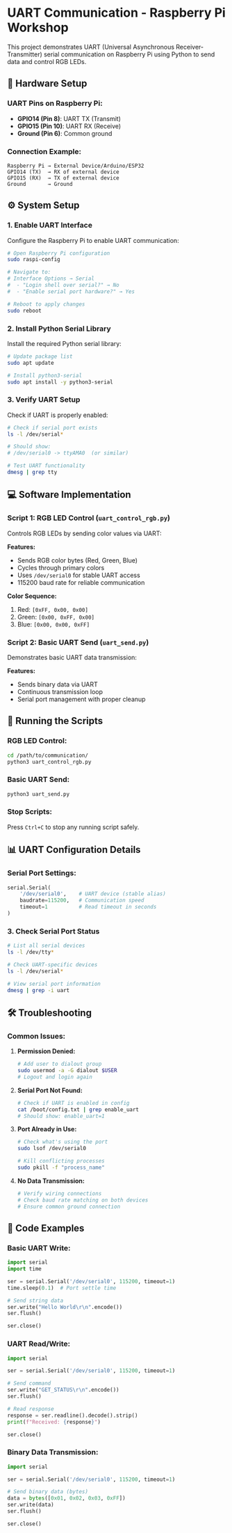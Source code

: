# UART Communication - Raspberry Pi Workshop

This project demonstrates UART (Universal Asynchronous Receiver-Transmitter) serial communication on Raspberry Pi using Python to send data and control RGB LEDs.

## 🔧 Hardware Setup

### UART Pins on Raspberry Pi:
- **GPIO14 (Pin 8)**: UART TX (Transmit)
- **GPIO15 (Pin 10)**: UART RX (Receive)
- **Ground (Pin 6)**: Common ground

### Connection Example:
```
Raspberry Pi → External Device/Arduino/ESP32
GPIO14 (TX)  → RX of external device
GPIO15 (RX)  → TX of external device
Ground       → Ground
```

## ⚙️ System Setup

### 1. Enable UART Interface

Configure the Raspberry Pi to enable UART communication:

```bash
# Open Raspberry Pi configuration
sudo raspi-config

# Navigate to:
# Interface Options → Serial
#  - "Login shell over serial?" → No
#  - "Enable serial port hardware?" → Yes

# Reboot to apply changes
sudo reboot
```

### 2. Install Python Serial Library

Install the required Python serial library:

```bash
# Update package list
sudo apt update

# Install python3-serial
sudo apt install -y python3-serial
```

### 3. Verify UART Setup

Check if UART is properly enabled:

```bash
# Check if serial port exists
ls -l /dev/serial*

# Should show:
# /dev/serial0 -> ttyAMA0  (or similar)

# Test UART functionality
dmesg | grep tty
```

## 💻 Software Implementation

### Script 1: RGB LED Control (`uart_control_rgb.py`)

Controls RGB LEDs by sending color values via UART:

**Features:**
- Sends RGB color bytes (Red, Green, Blue)
- Cycles through primary colors
- Uses `/dev/serial0` for stable UART access
- 115200 baud rate for reliable communication

**Color Sequence:**
1. Red: `[0xFF, 0x00, 0x00]`
2. Green: `[0x00, 0xFF, 0x00]`  
3. Blue: `[0x00, 0x00, 0xFF]`

### Script 2: Basic UART Send (`uart_send.py`)

Demonstrates basic UART data transmission:

**Features:**
- Sends binary data via UART
- Continuous transmission loop
- Serial port management with proper cleanup

## 🚀 Running the Scripts

### RGB LED Control:
```bash
cd /path/to/communication/
python3 uart_control_rgb.py
```

### Basic UART Send:
```bash
python3 uart_send.py
```

### Stop Scripts:
Press `Ctrl+C` to stop any running script safely.

## 📊 UART Configuration Details

### Serial Port Settings:
```python
serial.Serial(
    '/dev/serial0',    # UART device (stable alias)
    baudrate=115200,   # Communication speed
    timeout=1          # Read timeout in seconds
)
```

### 3. Check Serial Port Status

```bash
# List all serial devices
ls -l /dev/tty*

# Check UART-specific devices
ls -l /dev/serial*

# View serial port information
dmesg | grep -i uart
```

## 🛠️ Troubleshooting

### Common Issues:

1. **Permission Denied:**
   ```bash
   # Add user to dialout group
   sudo usermod -a -G dialout $USER
   # Logout and login again
   ```

2. **Serial Port Not Found:**
   ```bash
   # Check if UART is enabled in config
   cat /boot/config.txt | grep enable_uart
   # Should show: enable_uart=1
   ```

3. **Port Already in Use:**
   ```bash
   # Check what's using the port
   sudo lsof /dev/serial0
   
   # Kill conflicting processes
   sudo pkill -f "process_name"
   ```

4. **No Data Transmission:**
   ```bash
   # Verify wiring connections
   # Check baud rate matching on both devices
   # Ensure common ground connection
   ```

## 📝 Code Examples

### Basic UART Write:
```python
import serial
import time

ser = serial.Serial('/dev/serial0', 115200, timeout=1)
time.sleep(0.1)  # Port settle time

# Send string data
ser.write("Hello World\r\n".encode())
ser.flush()

ser.close()
```

### UART Read/Write:
```python
import serial

ser = serial.Serial('/dev/serial0', 115200, timeout=1)

# Send command
ser.write("GET_STATUS\r\n".encode())
ser.flush()

# Read response
response = ser.readline().decode().strip()
print(f"Received: {response}")

ser.close()
```

### Binary Data Transmission:
```python
import serial

ser = serial.Serial('/dev/serial0', 115200, timeout=1)

# Send binary data (bytes)
data = bytes([0x01, 0x02, 0x03, 0xFF])
ser.write(data)
ser.flush()

ser.close()
```



